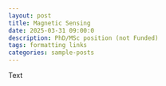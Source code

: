 ```yaml
---
layout: post
title: Magnetic Sensing
date: 2025-03-31 09:00:0
description: PhD/MSc position (not Funded)
tags: formatting links
categories: sample-posts
---
```

Text